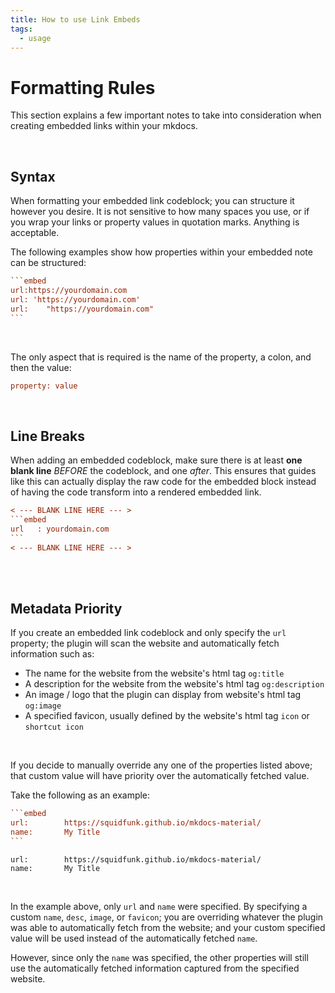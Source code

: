 ```yaml
---
title: How to use Link Embeds
tags:
  - usage
---
```


# Formatting Rules
This section explains a few important notes to take into consideration when creating embedded links within your mkdocs.

<br />

## Syntax
When formatting your embedded link codeblock; you can structure it however you desire. It is not sensitive to how many spaces you use, or if you wrap your links or property values in quotation marks. Anything is acceptable.

The following examples show how properties within your embedded note can be structured:

````ini
```embed
url:https://yourdomain.com
url: 'https://yourdomain.com'
url:    "https://yourdomain.com"
```
````

<br />

The only aspect that is required is the name of the property, a colon, and then the value:

```ini
property: value
```

<br />

## Line Breaks
When adding an embedded codeblock, make sure there is at least **one blank line** _BEFORE_ the codeblock, and one _after_. This ensures that guides like this can actually display the raw code for the embedded block instead of having the code transform into a rendered embedded link.

```` ini hl_lines="1 5"
< --- BLANK LINE HERE --- >
```embed
url   : yourdomain.com
```
< --- BLANK LINE HERE --- >
````


<br />
<br />


## Metadata Priority
If you create an embedded link codeblock and only specify the `url` property; the plugin will scan the website and automatically fetch information such as:

- The name for the website from the website's html tag `og:title`
- A description for the website from the website's html tag `og:description`
- An image / logo that the plugin can display from website's html tag `og:image`
- A specified favicon, usually defined by the website's html tag `icon` or `shortcut icon`

<br />

If you decide to manually override any one of the properties listed above; that custom value will have priority over the automatically fetched value. 

Take the following as an example:

````ini
```embed
url:        https://squidfunk.github.io/mkdocs-material/
name:       My Title
```
````

```embed
url:        https://squidfunk.github.io/mkdocs-material/
name:       My Title
```

<br />

In the example above, only `url` and `name` were specified. By specifying a custom `name`, `desc`, `image`, or `favicon`; you are overriding whatever the plugin was able to automatically fetch from the website; and your custom specified value will be used instead of the automatically fetched `name`.

However, since only the `name` was specified, the other properties will still use the automatically fetched information captured from the specified website.



